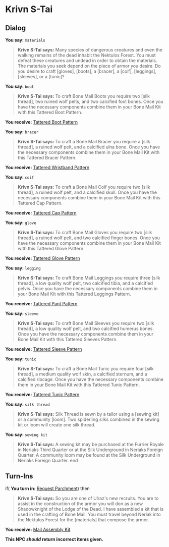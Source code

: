 # Krivn S-Tai
## Dialog

**You say:** `materials`



>**Krivn S-Tai says:** Many species of dangerous creatures and even the walking remains of the dead inhabit the Nektulos Forest. You must defeat these creatures and undead in order to obtain the materials. The materials you seek depend on the piece of armor you desire. Do you desire to craft [gloves], [boots], a [bracer], a [coif], [leggings], [sleeves], or a [tunic]?

**You say:** `boot`



>**Krivn S-Tai says:** To craft Bone Mail Boots you require two [silk thread], two ruined wolf pelts, and two calcified foot bones. Once you have the necessary components combine them in your Bone Mail Kit with this Tattered Boot Pattern.


**You receive:**  [Tattered Boot Pattern](/item/19561)

**You say:** `bracer`



>**Krivn S-Tai says:** To craft a Bone Mail Bracer you require a [silk thread], a ruined wolf pelt, and a calcified ulna bone. Once you have the necessary components combine them in your Bone Mail Kit with this Tattered Bracer Pattern.


**You receive:**  [Tattered Wristband Pattern](/item/19558)

**You say:** `coif`



>**Krivn S-Tai says:** To craft a Bone Mail Coif you require two [silk thread], a ruined wolf pelt, and a calcified skull. Once you have the necessary components combine them in your Bone Mail Kit with this Tattered Cap Pattern.


**You receive:**  [Tattered Cap Pattern](/item/19555)

**You say:** `glove`



>**Krivn S-Tai says:** To craft Bone Mail Gloves you require two [silk thread], a ruined wolf pelt, and two calcified finger bones. Once you have the necessary components combine them in your Bone Mail Kit with this Tattered Glove Pattern.


**You receive:**  [Tattered Glove Pattern](/item/19559)

**You say:** `legging`



>**Krivn S-Tai says:** To craft Bone Mail Leggings you require three [silk thread], a low quality wolf pelt, two calcified tibia, and a calcified pelvis. Once you have the necessary components combine them in your Bone Mail Kit with this Tattered Leggings Pattern.


**You receive:**  [Tattered Pant Pattern](/item/19560)

**You say:** `sleeve`



>**Krivn S-Tai says:** To craft Bone Mail Sleeves you require two [silk thread], a low quality wolf pelt, and two calcified humerus bones. Once you have the necessary components combine them in your Bone Mail Kit with this Tattered Sleeves Pattern.


**You receive:**  [Tattered Sleeve Pattern](/item/19557)

**You say:** `tunic`



>**Krivn S-Tai says:** To craft a Bone Mail Tunic you require four [silk thread], a medium quality wolf skin, a calcified sternum, and a calcified ribcage. Once you have the necessary components combine them in your Bone Mail Kit with this Tattered Tunic Pattern.


**You receive:**  [Tattered Tunic Pattern](/item/19556)

**You say:** `silk thread`



>**Krivn S-Tai says:** Silk Thread is sewn by a tailor using a [sewing kit] or a community [loom]. Two spiderling silks combined in the sewing kit or loom will create one silk thread.

**You say:** `sewing kit`



>**Krivn S-Tai says:** A sewing kit may be purchased at the Furrier Royale in Neriaks Third Quarter or at the Silk Underground in Neriaks Foreign Quarter. A community loom may be found at the Silk Underground in Neriaks Foreign Quarter.
end

## Turn-Ins



if( **You turn in:** [Request Parchment](/item/19584)) then


>**Krivn S-Tai says:** So you are one of Ulraz's new recruits. You are to assist in the construction of the armor you will don as a new Shadowknight of the Lodge of the Dead. I have assembled a kit that is used in the crafting of Bone Mail. You must travel beyond Neriak into the Nektulos Forest for the [materials] that compose the armor.


 **You receive:**  [Mail Assembly Kit](/item/17124) 

**This NPC *should* return incorrect items given.**







